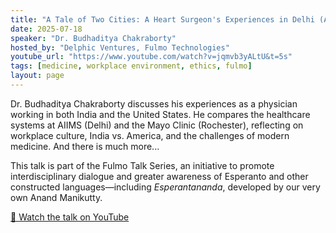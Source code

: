 ```yaml
---
title: "A Tale of Two Cities: A Heart Surgeon's Experiences in Delhi (AIIMS) and Rochester (Mayo Clinic)"
date: 2025-07-18
speaker: "Dr. Budhaditya Chakraborty"
hosted_by: "Delphic Ventures, Fulmo Technologies"
youtube_url: "https://www.youtube.com/watch?v=jqmvb3yALtU&t=5s"
tags: [medicine, workplace environment, ethics, fulmo]
layout: page
---
```


Dr. Budhaditya Chakraborty discusses his experiences as a physician working in both India and the United States. He compares the healthcare systems at AIIMS (Delhi) and the Mayo Clinic (Rochester), reflecting on workplace culture, India vs. America, and the challenges of modern medicine. And there is much more...

This talk is part of the Fulmo Talk Series, an initiative to promote interdisciplinary dialogue and greater awareness of Esperanto and other constructed languages—including *Esperantananda*, developed by our very own Anand Manikutty.

[🎥 Watch the talk on YouTube](https://www.youtube.com/watch?v=jqmvb3yALtU&t=5s)

